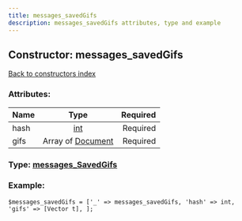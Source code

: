 ```yaml
---
title: messages_savedGifs
description: messages_savedGifs attributes, type and example
---
```

## Constructor: messages\_savedGifs  
[Back to constructors index](index.md)



### Attributes:

| Name     |    Type       | Required |
|----------|:-------------:|---------:|
|hash|[int](../types/int.md) | Required|
|gifs|Array of [Document](../types/Document.md) | Required|



### Type: [messages\_SavedGifs](../types/messages_SavedGifs.md)


### Example:

```
$messages_savedGifs = ['_' => messages_savedGifs, 'hash' => int, 'gifs' => [Vector t], ];
```
